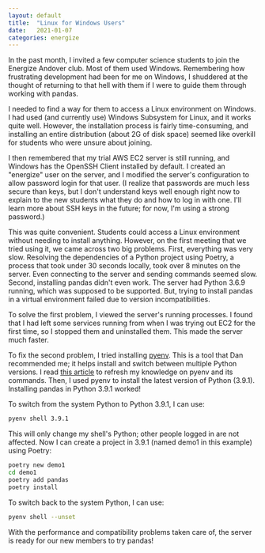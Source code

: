 ```yaml
---
layout: default
title:  "Linux for Windows Users"
date:   2021-01-07
categories: energize
---
```


In the past month,
I invited a few computer science students to join the Energize Andover club.
Most of them used Windows.
Remembering how frustrating development had been for me on Windows,
I shuddered at the thought of returning to that hell with them
if I were to guide them through working with pandas.

I needed to find a way for them to access a Linux environment on Windows.
I had used (and currently use) Windows Subsystem for Linux,
and it works quite well.
However, the installation process is fairly time-consuming,
and installing an entire distribution (about 2G of disk space) seemed like overkill
for students who were unsure about joining.

I then remembered that my trial AWS EC2 server is still running,
and Windows has the OpenSSH Client installed by default.
I created an "energize" user on the server,
and I modified the server's configuration to allow password login for that user.
(I realize that passwords are much less secure than keys,
but I don't understand keys well enough right now to explain to the new students
what they do and how to log in with one.
I'll learn more about SSH keys in the future;
for now, I'm using a strong password.)

This was quite convenient.
Students could access a Linux environment without needing to install anything.
However, on the first meeting that we tried using it,
we came across two big problems.
First, everything was very slow.
Resolving the dependencies of a Python project using Poetry,
a process that took under 30 seconds locally,
took over 8 minutes on the server.
Even connecting to the server and sending commands seemed slow.
Second, installing pandas didn't even work.
The server had Python 3.6.9 running, which was supposed to be supported.
But, trying to install pandas in a virtual environment failed due to version incompatibilities.

To solve the first problem, I viewed the server's running processes.
I found that I had left some services running from when I was trying out EC2 for the first time,
so I stopped them and uninstalled them. This made the server much faster.

To fix the second problem, I tried installing [pyenv](https://github.com/pyenv/pyenv).
This is a tool that Dan recommended me;
it helps install and switch between multiple Python versions.
I read [this article](https://realpython.com/intro-to-pyenv/)
to refresh my knowledge on pyenv and its commands.
Then, I used pyenv to install the latest version of Python (3.9.1).
Installing pandas in Python 3.9.1 worked!

To switch from the system Python to Python 3.9.1, I can use:
```bash
pyenv shell 3.9.1
```
This will only change my shell's Python;
other people logged in are not affected.
Now I can create a project in 3.9.1 (named demo1 in this example) using Poetry:
```bash
poetry new demo1
cd demo1
poetry add pandas
poetry install
```
To switch back to the system Python, I can use:
```bash
pyenv shell --unset
```

With the performance and compatibility problems taken care of,
the server is ready for our new members to try pandas!
